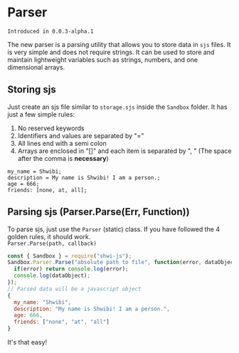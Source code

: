 # Parser

`Introduced in 0.0.3-alpha.1`

The new parser is a parsing utility that allows you to store data in `sjs` files. It is very simple and does not require strings. It can be used to store and maintain lightweight variables such as strings, numbers, and one dimensional arrays.

## Storing sjs

Just create an sjs file similar to `storage.sjs` inside the `Sandbox` folder. It has just a few simple rules:

1. No reserved keywords
2. Identifiers and values are separated by "="
3. All lines end with a semi colon
4. Arrays are enclosed in "[]" and each item is separated by ", " (The space after the comma is **necessary**)

```sjs
my_name = Shwibi;
description = My name is Shwibi! I am a person.;
age = 666;
friends: [none, at, all];
```

## Parsing sjs (Parser.Parse(Err, Function))

To parse sjs, just use the `Parser` (static) class. If you have followed the 4 golden rules, it should work. \
`Parser.Parse(path, callback)`

```js
const { Sandbox } = require("shwi-js");
Sandbox.Parser.Parse("absolute path to file", function(error, dataObject) {
  if(error) return console.log(error);
  console.log(dataObject);
});
// Parsed data will be a javascript object
{
  my_name: "Shwibi",
  description: "My name is Shwibi! I am a person.",
  age: 666,
  friends: ["none", "at", "all"]
}
```

It's that easy!
